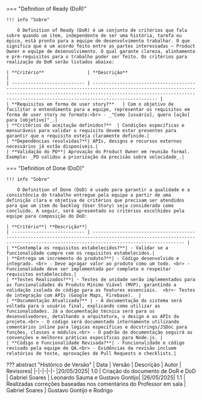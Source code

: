 === "Definition of Ready (DoR)"

    !!! info "Sobre"

        O Definition of Ready (DoR) é um conjunto de critérios que fala sobre quando um item, independente de ser uma história, tarefa ou épico, está pronto para a equipe de desenvolvimento trabalhar. O que significa que é um acordo feito entre as partes interessadas – Product Owner e equipe de desenvolvimento. O qual garante clareza, alinhamento e pré-requisitos para o trabalho poder ser feito. Os critérios para realização do DoR serão listados abaixo:

    | **Critério**                | **Descrição**                                                                                                                                                                                                                              |
    | --------------------------- | ------------------------------------------------------------------------------------------------------------------------------------------------------------------------------------------------------------------------------------------ |
    | **Requisitos em forma de user story?**   | Com o objetivo de facilitar o entendimento para a equipe, representar os requisitos em forma de user story no formato:<br> - _"Como [usuário], quero [ação] para [objetivo]"_.|
    | **Critérios de aceitação definidos?**  | Condições específicas e mensuráveis para validar o requisito devem estar presentes para garantir que o requisito esteja claramente definido.|
    | **Dependências resolvidas?**| APIs, designs e recursos externos necessários já estão disponíveis.|
    | **Validação do PO**| Aprovação do Product Owner em reunião formal. Exemplo: _PO validou a priorização da precisão sobre velocidade_.|

=== "Definition of Done (DoD)"

    !!! info "Sobre"

        O Definition of Done (DoD) é usado para garantir a qualidade e a consistência do trabalho entregue pela equipe a partir de uma definição clara e objetiva de critérios que precisam ser atendidos para que um item do backlog (User Story) seja considerado como concluído. A seguir, será apresentado os critérios escolhidos pela equipe para composição do DoD:

    | **Critério**| **Descrição**|
    | --------------------------- | ------------------------------------------------------------------------------------------------------------------------------------------------------------------------------ |
    | **Contempla os requisitos estabelecidos?**| - Validar se a funcionalidade cumpre com os requisitos estabelecidos.|
    | **Entrega um incremento do produto?**| - Código desenvolvido e integrado. <br> - Deve agragar valor ao produto como um todo. <br> - Funcionalidade deve ser implementada por completo e respeitar requisitos estabelecidos.|
    | **Testes Realizados?**| - Testes de unidade serão implementados para as funcionalidades do Produto Mínimo Viável (MVP), garantindo a validação isolada do código para as features essenciais.  <br>- Testes de integração com APIs (Google Maps, Firebase).  |
    | **Documentação Atualizada?** | - A documentação do sistema será voltada para o usuário final, explicando como utilizar as funcionalidades. Já a documentação técnica será para os desenvolvedores, detalhando a arquitetura, o design e as APIs do projeto.<br> - O código será documentado internamente utilizando comentários inline para lógicas específicas e docstrings/JSDoc para funções, classes e módulos.<br> - O padrão de documentação seguirá as convenções e melhores práticas específicas para Node.js. |
    | **Código e Funcionalidade Revisada?**| - Funcionalidade e código revisado pela equipe de QA.<br> - Evidências da revisão incluem relatórios de teste, aprovações de Pull Requests e checklists.|
    

??? abstract "Histórico de Versão"
    | Data | Versão | Descrição | Autor | Revisores|
    |-|-|-|-|-
    |20/05/2025| 1.0 | Criação do documento de DoR e DoD | Gabriel Soares | Leonardo Sauma e Gustavo Gontijo|
    |26/05/2025| 1.1 | Realizadas correções baseadas nos comentários do Professor em sala | Gabriel Soares | Gustavo Gontijo e Rodrigo